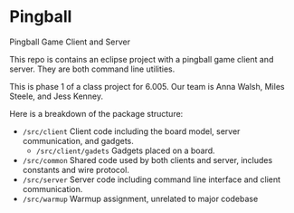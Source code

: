 # Pingball
Pingball Game Client and Server

This repo is contains an eclipse project with a pingball game client and server.
They are both command line utilities.

This is phase 1 of a class project for 6.005.
Our team is Anna Walsh, Miles Steele, and Jess Kenney.

Here is a breakdown of the package structure:

- `/src/client` Client code including the board model, server communication, and gadgets.
    - `/src/client/gadets` Gadgets placed on a board.
- `/src/common` Shared code used by both clients and server, includes constants and wire protocol.
- `/src/server` Server code including command line interface and client communication.
- `/src/warmup` Warmup assignment, unrelated to major codebase
